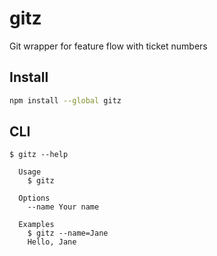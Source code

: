 # gitz

Git wrapper for feature flow with ticket numbers

## Install

```bash
npm install --global gitz
```

## CLI

```
$ gitz --help

  Usage
    $ gitz

  Options
    --name Your name

  Examples
    $ gitz --name=Jane
    Hello, Jane
```
